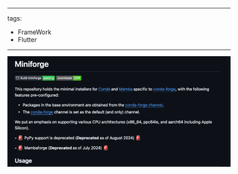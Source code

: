 <!-- 태그를 입력하면 docusaurus 하단에 태그가 잡힙니다. -->
---
tags:
  - FrameWork
  - Flutter
---

![스크린샷 2025-07-10 오후 1.11.22.png](/Attached%20File/스크린샷%202025-07-10%20오후%201.11.22.png)